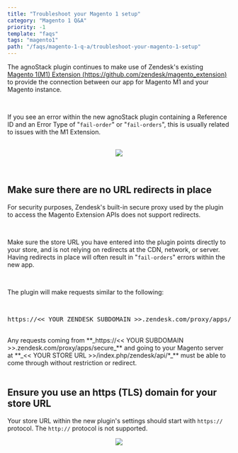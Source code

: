 ```yaml
---
title: "Troubleshoot your Magento 1 setup"
category: "Magento 1 Q&A"
priority: -1
template: "faqs"
tags: "magento1"
path: "/faqs/magento-1-q-a/troubleshoot-your-magento-1-setup"
---
```


The agnoStack plugin continues to make use of Zendesk's existing [Magento 1(M1) Extension (https://github.com/zendesk/magento_extension)](https://github.com/zendesk/magento_extension) to provide the connection between our app for Magento M1 and your Magento instance.

<br/>

If you see an error within the new agnoStack plugin containing a Reference ID and an Error Type of "`fail-order`" or "`fail-orders`", this is usually related to issues with the M1 Extension.

<br/>

<center>
  <img class="border" src="/images/fail-orders-screenshot.png" data-canonical-src="/images/fail-orders-screenshot.png" />
</center>

<br/>
<br/>

## Make sure there are no URL redirects in place

For security purposes, Zendesk's built-in secure proxy used by the plugin to access the Magento Extension APIs does not support redirects.

<br/>

Make sure the store URL you have entered into the plugin points directly to your store, and is not relying on redirects at the CDN, network, or server. Having redirects in place will often result in "`fail-orders`" errors within the new app.

<br/>

The plugin will make requests similar to the following:

<br/>

<pre>https://<< YOUR ZENDESK SUBDOMAIN >>.zendesk.com/proxy/apps/secure/<< YOUR STORE URL >>%2Findex.php%2Fzendesk%2Fapi%2Fcustomers%2Fsomecustomer%40somedomain.com</pre>

<br/>

<span>
Any requests coming from **_https://<< YOUR SUBDOMAIN >>.zendesk.com/proxy/apps/secure_**
and going to your Magento server at 
**_<< YOUR STORE URL >>/index.php/zendesk/api/*_** must be able to come through without restriction or redirect.
</span>

<br/>
<br/>

## Ensure you use an https (TLS) domain for your store URL

Your store URL within the new plugin's settings should start with `https://` protocol. The `http://` protocol is not supported.

<center>
  <img class="border" src="/images/magento1-configuration-url-screenshot.png" data-canonical-src="/images/magento1-configuration-url-screenshot.png" />
</center>
